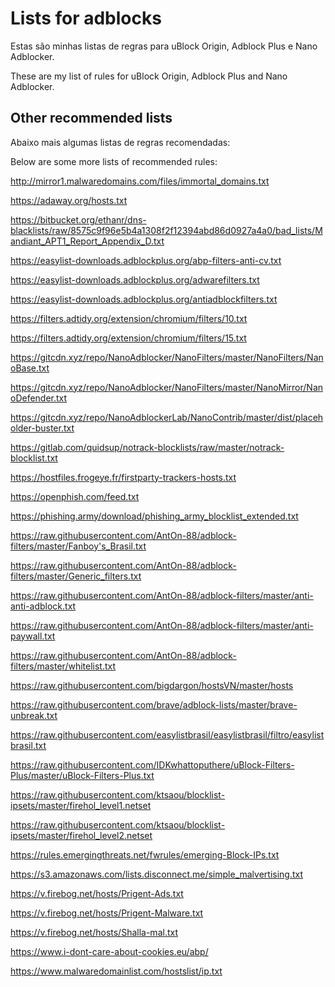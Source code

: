# Lists for adblocks
Estas são minhas listas de regras para uBlock Origin, Adblock Plus e Nano Adblocker.

These are my list of rules for uBlock Origin, Adblock Plus and Nano Adblocker.

## Other recommended lists
Abaixo mais algumas listas de regras recomendadas:

Below are some more lists of recommended rules:

http://mirror1.malwaredomains.com/files/immortal_domains.txt

https://adaway.org/hosts.txt

https://bitbucket.org/ethanr/dns-blacklists/raw/8575c9f96e5b4a1308f2f12394abd86d0927a4a0/bad_lists/Mandiant_APT1_Report_Appendix_D.txt

https://easylist-downloads.adblockplus.org/abp-filters-anti-cv.txt

https://easylist-downloads.adblockplus.org/adwarefilters.txt

https://easylist-downloads.adblockplus.org/antiadblockfilters.txt

https://filters.adtidy.org/extension/chromium/filters/10.txt

https://filters.adtidy.org/extension/chromium/filters/15.txt

https://gitcdn.xyz/repo/NanoAdblocker/NanoFilters/master/NanoFilters/NanoBase.txt

https://gitcdn.xyz/repo/NanoAdblocker/NanoFilters/master/NanoMirror/NanoDefender.txt

https://gitcdn.xyz/repo/NanoAdblockerLab/NanoContrib/master/dist/placeholder-buster.txt

https://gitlab.com/quidsup/notrack-blocklists/raw/master/notrack-blocklist.txt

https://hostfiles.frogeye.fr/firstparty-trackers-hosts.txt

https://openphish.com/feed.txt

https://phishing.army/download/phishing_army_blocklist_extended.txt

https://raw.githubusercontent.com/AntOn-88/adblock-filters/master/Fanboy's_Brasil.txt

https://raw.githubusercontent.com/AntOn-88/adblock-filters/master/Generic_filters.txt

https://raw.githubusercontent.com/AntOn-88/adblock-filters/master/anti-anti-adblock.txt

https://raw.githubusercontent.com/AntOn-88/adblock-filters/master/anti-paywall.txt

https://raw.githubusercontent.com/AntOn-88/adblock-filters/master/whitelist.txt

https://raw.githubusercontent.com/bigdargon/hostsVN/master/hosts

https://raw.githubusercontent.com/brave/adblock-lists/master/brave-unbreak.txt

https://raw.githubusercontent.com/easylistbrasil/easylistbrasil/filtro/easylistbrasil.txt

https://raw.githubusercontent.com/IDKwhattoputhere/uBlock-Filters-Plus/master/uBlock-Filters-Plus.txt

https://raw.githubusercontent.com/ktsaou/blocklist-ipsets/master/firehol_level1.netset

https://raw.githubusercontent.com/ktsaou/blocklist-ipsets/master/firehol_level2.netset

https://rules.emergingthreats.net/fwrules/emerging-Block-IPs.txt

https://s3.amazonaws.com/lists.disconnect.me/simple_malvertising.txt

https://v.firebog.net/hosts/Prigent-Ads.txt

https://v.firebog.net/hosts/Prigent-Malware.txt

https://v.firebog.net/hosts/Shalla-mal.txt

https://www.i-dont-care-about-cookies.eu/abp/

https://www.malwaredomainlist.com/hostslist/ip.txt
